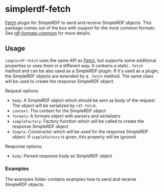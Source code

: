 # simplerdf-fetch

[Fetch](https://fetch.spec.whatwg.org/) plugin for SimpleRDF to send and receive SimpleRDF objects.
This package comes out of the box with support for the most common formats.
See [rdf-formats-common](https://www.npmjs.com/package/rdf-formats-common) for more details.

## Usage

`simplerdf-fetch` uses the same API as [Fetch](https://fetch.spec.whatwg.org/), but supports some additional properties or uses them in a different way.
It contains a static `.fetch` method and can be also used as a SimpleRDF plugin.
If it's used as a plugin, the SimpleRDF objects are extended by a `.fetch` method.
The same class will be used to create the response SimpleRDF object. 

Request options:

- `body`: A SimpleRDF object which should be sent as body of the request.
  The object will be serialized by `rdf-fetch`.
- `context`: The context for the SimpleRDF object
- `formats`: A formats object with parsers and serializers
- `simpleFactory`: Factory function which will be called to create the response SimpleRDF object
- `Simple`: Constructor which will be used for the response SimpleRDF object.
  If `simpleFactory` is given, this property will be ignored.

Response options:

- `body`: Parsed response body as SimpleRDF object

### Examples

The examples folder contains examples how to send and receive SimpleRDF objects.
